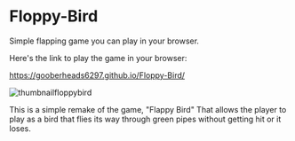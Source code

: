 # Floppy-Bird
Simple flapping game you can play in your browser.

Here's the link to play the game in your browser:

https://gooberheads6297.github.io/Floppy-Bird/

![thumbnailfloppybird](https://github.com/user-attachments/assets/0bccff25-8ed1-4bca-bc5d-eaf0e30463f1)


This is a simple remake of the game, "Flappy Bird" That allows the player to play as a bird that flies its way through green pipes without getting hit or it loses. 
